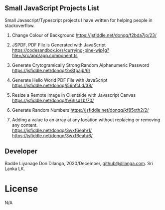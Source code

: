 ## Small JavaScript Projects List
Small Javascript/Typescript projects I have written for helping people in stackoverflow.

1. Change Colour of Background
https://jsfiddle.net/donqq/f2bda7jp/23/

2. JSPDF, PDF File is Generated with JavaScript
https://codesandbox.io/s/currying-pine-wjp1g?file=/src/app/app.component.ts

3. Generate Crytogramically Strong Random Alphanumeric Password 
https://jsfiddle.net/donqq/2v8fpajb/6/ 

4. Generate Hello World PDF File with JavaScript
https://jsfiddle.net/donqq/j56nfcLd/38/

5. Resize a Remote Image in Clientside with Javascript Canvas
https://jsfiddle.net/donqq/fv6hsdzb/70/

6. Generate Random Numbers
https://jsfiddle.net/donqq/kf85xth2/2/

7. Adding a value to an array at any location without replacing or removing any content. </br>
https://jsfiddle.net/donqq/3wxf6eah/1/ </br>
https://jsfiddle.net/donqq/3wxf6eah/6/


## Developer
Badde Liyanage Don Dilanga, 2020/December, github@dilanga.com.
Sri Lanka LK. 

# License
N/A
